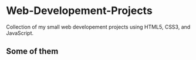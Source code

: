 # Web-Developement-Projects
Collection of my small web developement projects using HTML5, CSS3, and JavaScript.

## Some of them

